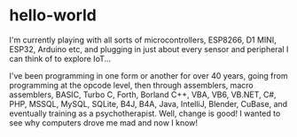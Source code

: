 # hello-world

I'm currently playing with all sorts of microcontrollers, ESP8266, D1 MINI, ESP32, Arduino etc, and plugging in just about every sensor and peripheral I can think of to explore IoT...

I've been programming in one form or another for over 40 years, going from programming at the opcode level, then through assemblers, macro assemblers, BASIC, Turbo C, Forth, Borland C++, VBA, VB6, VB.NET, C#, PHP, MSSQL, MySQL, SQLite, B4J, B4A, Java, IntelliJ, Blender, CuBase, and eventually training as a psychotherapist. Well, change is good! I wanted to see why computers drove me mad and now I know!
